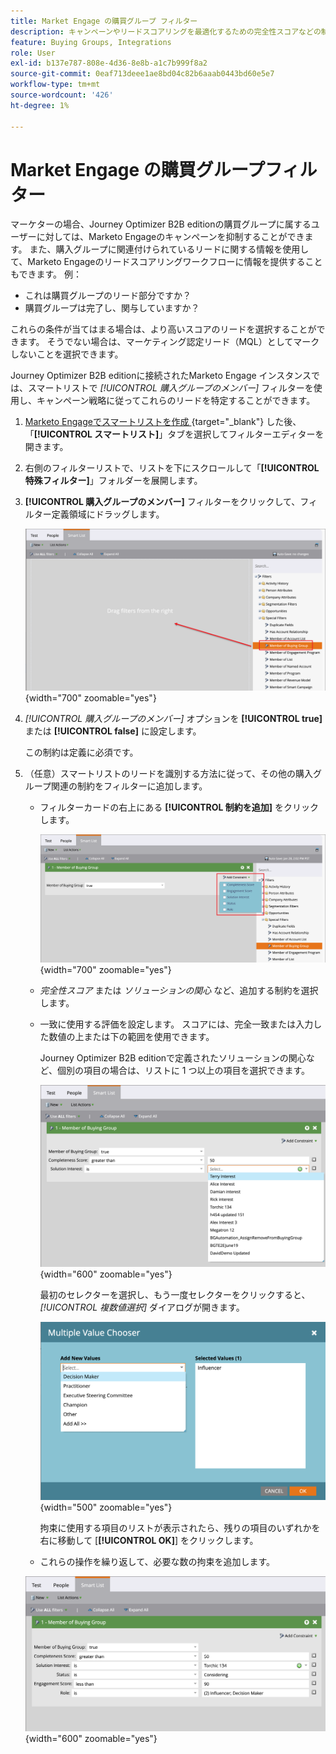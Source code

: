 ```yaml
---
title: Market Engage の購買グループ フィルター
description: キャンペーンやリードスコアリングを最適化するための完全性スコアなどの制約を伴うMarketo Engage スマートリストのグループメンバーシップを購入することで、リードをフィルタリングします。
feature: Buying Groups, Integrations
role: User
exl-id: b137e787-808e-4d36-8e8b-a1c7b999f8a2
source-git-commit: 0eaf713deee1ae8bd04c82b6aaab0443bd60e5e7
workflow-type: tm+mt
source-wordcount: '426'
ht-degree: 1%

---
```


# Market Engage の購買グループフィルター

マーケターの場合、Journey Optimizer B2B editionの購買グループに属するユーザーに対しては、Marketo Engageのキャンペーンを抑制することができます。 また、購入グループに関連付けられているリードに関する情報を使用して、Marketo Engageのリードスコアリングワークフローに情報を提供することもできます。 例：

* これは購買グループのリード部分ですか？
* 購買グループは完了し、関与していますか？

これらの条件が当てはまる場合は、より高いスコアのリードを選択することができます。 そうでない場合は、マーケティング認定リード（MQL）としてマークしないことを選択できます。

Journey Optimizer B2B editionに接続されたMarketo Engage インスタンスでは、スマートリストで _[!UICONTROL 購入グループのメンバー]_ フィルターを使用し、キャンペーン戦略に従ってこれらのリードを特定することができます。

1. [Marketo Engageでスマートリストを作成 ](https://experienceleague.adobe.com/en/docs/marketo/using/product-docs/core-marketo-concepts/smart-lists-and-static-lists/creating-a-smart-list/create-a-smart-list){target="_blank"} した後、「**[!UICONTROL スマートリスト]**」タブを選択してフィルターエディターを開きます。

1. 右側のフィルターリストで、リストを下にスクロールして「**[!UICONTROL 特殊フィルター]**」フォルダーを展開します。

1. **[!UICONTROL 購入グループのメンバー]** フィルターをクリックして、フィルター定義領域にドラッグします。

   ![ スマートリストへの「購入グループのメンバー」フィルターの追加 ](./assets/me-member-of-buying-group-filter-add.png){width="700" zoomable="yes"}

1. _[!UICONTROL 購入グループのメンバー]_ オプションを **[!UICONTROL true]** または **[!UICONTROL false]** に設定します。

   この制約は定義に必須です。

1. （任意）スマートリストのリードを識別する方法に従って、その他の購入グループ関連の制約をフィルターに追加します。

   * フィルターカードの右上にある **[!UICONTROL 制約を追加]** をクリックします。

     ![ 別の拘束を選択 ](./assets/me-member-of-buying-group-filter-add-constraint.png){width="700" zoomable="yes"}

   * _完全性スコア_ または _ソリューションの関心_ など、追加する制約を選択します。

   * 一致に使用する評価を設定します。 スコアには、完全一致または入力した数値の上または下の範囲を使用できます。

     Journey Optimizer B2B editionで定義されたソリューションの関心など、個別の項目の場合は、リストに 1 つ以上の項目を選択できます。

     ![ リストから制約の値を選択します ](./assets/me-member-of-buying-group-filter-constraint-list.png){width="600" zoomable="yes"}

     最初のセレクターを選択し、もう一度セレクターをクリックすると、_[!UICONTROL 複数値選択]_ ダイアログが開きます。

     ![ 制約に複数の値を選択する ](./assets/me-member-of-buying-group-filter-constraint-multiple-value.png){width="500" zoomable="yes"}

     拘束に使用する項目のリストが表示されたら、残りの項目のいずれかを右に移動して [**[!UICONTROL OK]**] をクリックします。

   * これらの操作を繰り返して、必要な数の拘束を追加します。

   ![ 複数の制約がある購買グループ・フィルタのメンバー ](./assets/me-member-of-buying-group-filter-constraints-complete.png){width="600" zoomable="yes"}
